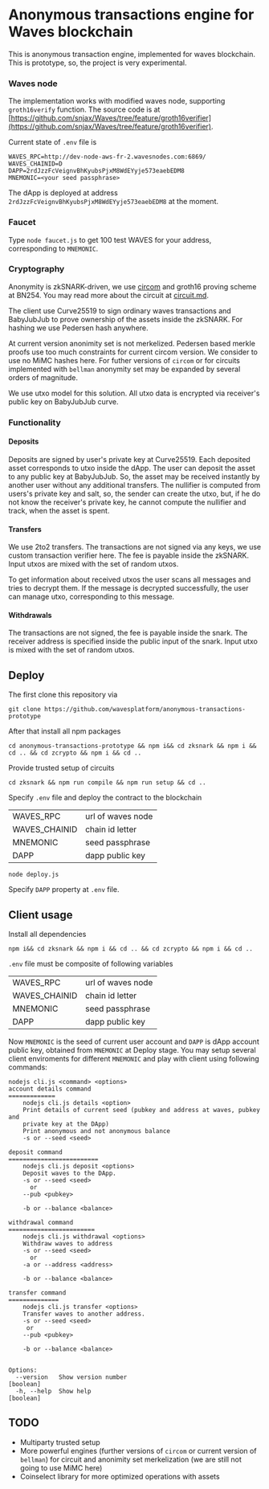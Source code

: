 # Anonymous transactions engine for Waves blockchain

This is anonymous transaction engine, implemented for waves blockchain. This is prototype, so, the project is very experimental.

### Waves node

The implementation works with modified waves node, supporting `groth16verify` function. The source code is at [https://github.com/snjax/Waves/tree/feature/groth16verifier](https://github.com/snjax/Waves/tree/feature/groth16verifier).

Current state of `.env` file is

```
WAVES_RPC=http://dev-node-aws-fr-2.wavesnodes.com:6869/
WAVES_CHAINID=D
DAPP=2rdJzzFcVeignvBhKyubsPjxM8WdEYyje573eaebEDM8
MNEMONIC=<your seed passphrase>
```

The dApp is deployed at address `2rdJzzFcVeignvBhKyubsPjxM8WdEYyje573eaebEDM8` at the moment.

### Faucet

Type `node faucet.js` to get 100 test WAVES for your address, corresponding to `MNEMONIC`.

### Cryptography

Anonymity is zkSNARK-driven, we use [circom](https://github.com/iden3/circom) and groth16 proving scheme at BN254. You may read more about the circuit at [circuit.md](circuit.md).

The client use Curve25519 to sign ordinary waves transactions and BabyJubJub to prove ownership of the assets inside the zkSNARK. For hashing we use Pedersen hash anywhere.

At current version anonimity set is not merkelized. Pedersen based merkle proofs use too much constraints for current circom version. We consider to use no MiMC hashes here. For futher versions of `circom` or for circuits implemented with `bellman` anonymity set may be expanded by several orders of magnitude.

We use utxo model for this solution. All utxo data is encrypted via receiver's public key on BabyJubJub curve.



### Functionality

#### Deposits

Deposits are signed by user's private key at Curve25519. Each deposited asset corresponds to utxo inside the dApp. The user can deposit the asset to any public key at BabyJubJub. So, the asset may be received instantly by another user without any additional transfers. The nullifier is computed from users's private key and salt, so, the sender can create the utxo, but, if he do not know the receiver's private key, he cannot compute the nullifier and track, when the asset is spent.

#### Transfers

We use 2to2 transfers. The transactions are not signed via any keys, we use custom transaction verifier here. The fee is payable inside the zkSNARK. Input utxos are mixed with the set of random utxos.

To get information about received utxos the user scans all messages and tries to decrypt them. If the message is decrypted successfully, the user can manage utxo, corresponding to this message.

#### Withdrawals

The transactions are not signed, the fee is payable inside the snark. The receiver address is specified inside the public input of the snark. Input utxo is mixed with the set of random utxos.




## Deploy

The first clone this repository via
```
git clone https://github.com/wavesplatform/anonymous-transactions-prototype
```
After that install all npm packages
```
cd anonymous-transactions-prototype && npm i&& cd zksnark && npm i && cd .. && cd zcrypto && npm i && cd ..
```
Provide trusted setup of circuits

```
cd zksnark && npm run compile && npm run setup && cd ..
```

Specify `.env` file and deploy the contract to the blockchain

|   |   |
|---|---|
|WAVES_RPC|url of waves node|
|WAVES_CHAINID|chain id letter|
|MNEMONIC|seed passphrase|
|DAPP|dapp public key|

```
node deploy.js
```

Specify `DAPP` property at `.env` file.



## Client usage

Install all dependencies
```
npm i&& cd zksnark && npm i && cd .. && cd zcrypto && npm i && cd ..
```


`.env` file must be composite of following variables

|   |   |
|---|---|
|WAVES_RPC|url of waves node|
|WAVES_CHAINID|chain id letter|
|MNEMONIC|seed passphrase|
|DAPP|dapp public key|

Now `MNEMONIC` is the seed of current user account and `DAPP` is dApp account public key, obtained from `MNEMONIC` at Deploy stage. You may setup several client enviroments for different `MNEMONIC` and play with client using following commands:


```
nodejs cli.js <command> <options>
account details command
=============
    nodejs cli.js details <option>
    Print details of current seed (pubkey and address at waves, pubkey and
    private key at the DApp)
    Print anonymous and not anonymous balance
    -s or --seed <seed>

deposit command
=========================
    nodejs cli.js deposit <options>
    Deposit waves to the DApp.
    -s or --seed <seed>
      or
    --pub <pubkey>

    -b or --balance <balance>

withdrawal command
========================
    nodejs cli.js withdrawal <options>
    Withdraw waves to address
    -s or --seed <seed>
      or
    -a or --address <address>

    -b or --balance <balance>

transfer command
==============
    nodejs cli.js transfer <options>
    Transfer waves to another address.
    -s or --seed <seed>
     or
    --pub <pubkey>

    -b or --balance <balance>


Options:
  --version   Show version number                                      [boolean]
  -h, --help  Show help                                                [boolean]

  ```

## TODO

* Multiparty trusted setup
* More powerful engines (further versions of `circom` or current version of `bellman`) for circuit and anonimity set merkelization (we are still not going to use MiMC here)
* Coinselect library for more optimized operations with assets